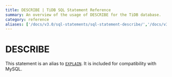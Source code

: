 ```yaml
---
title: DESCRIBE | TiDB SQL Statement Reference
summary: An overview of the usage of DESCRIBE for the TiDB database.
category: reference
aliases: ['/docs/v3.0/sql-statements/sql-statement-describe/','/docs/v3.0/reference/sql/statements/describe/']
---
```


# DESCRIBE

This statement is an alias to [`EXPLAIN`](/sql-statements/sql-statement-explain.md). It is included for compatibility with MySQL.
